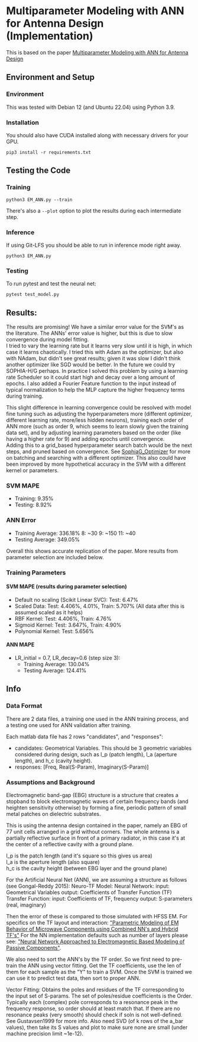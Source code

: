 # Multiparameter Modeling with ANN for Antenna Design (Implementation)

This is based on the paper [Multiparameter Modeling with ANN for Antenna Design](<./Multiparameter Modeling With ANN for Antenna Design.pdf>)  

## Environment and Setup
### Environment
This was tested with Debian 12 (and Ubuntu 22.04) using Python 3.9.

### Installation
You should also have CUDA installed along with necessary drivers for your GPU.
```
pip3 install -r requirements.txt
```

## Testing the Code
### Training
```
python3 EM_ANN.py --train
```
There's also a `--plot` option to plot the results during each intermediate step.

### Inference
If using Git-LFS you should be able to run in inference mode right away.
```
python3 EM_ANN.py
```

### Testing
To run pytest and test the neural net:
```
pytest test_model.py
```

## Results:
The results are promising! 
We have a similar error value for the SVM's as the literature.
The ANNs' error value is higher, but this is due to slow convergence during model fitting.  
I tried to vary the learning rate but it learns very slow until it is high, in which case it learns chaotically.
I tried this with Adam as the optimizer, but also with NAdam, but didn't see great results; given it was slow I didn't think another optimizer like SGD would be better.
In the future we could try SOPHIA-H/G perhaps.
In practice I solved this problem by using a learning rate Scheduler so it could start high and decay over a long amount of epochs.
I also added a Fourier Feature function to the input instead of typical normalization to help the MLP capture the higher frequency terms during training.

This slight difference in learning convergence could be resolved with model fine tuning such as adjusting the hyperparameters more (different optimizer, different learning rate, more/less hidden neurons), training each order of ANN more (such as order 9, which seems to learn slowly given the training data set), and by adjusting learning parameters based on the order (like having a higher rate for 9) and adding epochs until convergence.  
Adding this to a grid_based hyperparameter search batch would be the next steps, and pruned based on convergence. 
See [SophiaG_Optimizer](https://github.com/Liuhong99/Sophia) for more on batching and searching with a different optimizer.
This also could have been improved by more hypothetical accuracy in the SVM with a different kernel or parameters.

### SVM MAPE 
- Training: 9.35%
- Testing: 8.92%
### ANN Error
- Training Average: 336.18%
    8: ~30
    9: ~150
    11: ~40
- Testing Average: 349.05%

Overall this shows accurate replication of the paper.
More results from parameter selection are included below.

### Training Parameters
#### SVM MAPE (results during parameter selection)
- Default no scaling (Scikit Linear SVC): 
  Test: 6.47%
- Scaled Data: 
  Test: 4.406%, 4.01%, Train: 5.707%
  (All data after this is assumed scaled as it helps)
- RBF Kernel: 
  Test: 4.406%, Train: 4.76%
- Sigmoid Kernel: 
  Test: 3.647%, Train: 4.90%
- Polynomial Kernel: 
  Test: 5.656%

#### ANN MAPE
- LR_initial = 0.7, LR_decay=0.6 (step size 3):
    - Training Average: 130.04%
    - Testing Average: 124.41%

## Info
### Data Format
There are 2 data files, a training one used in the ANN training process, and a testing one used for ANN validation after training.  

Each matlab data file has 2 rows "candidates", and "responses":
- candidates: Geometrical Variables. 
  This should be 3 geometric variables considered during design, such as l_p (patch length), l_a (aperture length), and h_c (cavity height).
- responses: [Freq, Real(S-Param), Imaginary(S-Param)]

### Assumptions and Background
Electromagnetic band-gap (EBG) structure is a structure that creates a stopband to block electromagnetic waves of certain frequency bands (and heighten sensitivity otherwise) by forming a fine, periodic pattern of small metal patches on dielectric substrates.  

This is using the antenna design contained in the paper, namely an EBG of 77 unit cells arranged in a grid without corners.
The whole antenna is a partially reflective surface in front of a primary radiator, in this case it's at the center of a reflective cavity with a ground plane.  

l_p is the patch length (and it's square so this gives us area)  
l_a is the aperture length (also square)  
h_c is the cavity height (between EBG layer and the ground plane)  

For the Artificial Neural Net (ANN), we are assuming a structure as follows (see Gongal-Reddy 2015):
Neuro-TF Model:
    Neural Network:
        input: Geometrical Variables
        output: Coefficients of Transfer Function (TF)
    Transfer Function:
        input: Coefficients of TF, frequency
        output: S-parameters (real, imaginary)

Then the error of these is compared to those simulated with HFSS EM.
For specifics on the TF layout and interaction: ["Parametric Modeling of EM Behavior of Microwave Components using Combined NN's and Hybrid TF's"](https://www.researchgate.net/publication/340908715_Parametric_Modeling_of_EM_Behavior_of_Microwave_Components_Using_Combined_Neural_Networks_and_Hybrid-Based_Transfer_Functions/fulltext/5ea38b8392851c1a906d0b23/Parametric-Modeling-of-EM-Behavior-of-Microwave-Components-Using-Combined-Neural-Networks-and-Hybrid-Based-Transfer-Functions.pdf)
For the NN implementation defaults such as number of layers please see: ["Neural Network Approached to Electromagnetic Based Modeling of Passive Components"](https://www.researchgate.net/profile/Qi-Jun-Zhang/publication/3130423_Neural-Network_Approaches_to_Electromagnetic-Based_Modeling_of_Passive_Components_and_Their_Applications_to_High-Frequency_and_High-Speed_Nonlinear_Circuit_Optimization/links/02e7e5177b58871021000000/Neural-Network-Approaches-to-Electromagnetic-Based-Modeling-of-Passive-Components-and-Their-Applications-to-High-Frequency-and-High-Speed-Nonlinear-Circuit-Optimization.pdf?origin=publication_detail).

We also need to sort the ANN's by the TF order.
So we first need to pre-train the ANN using vector fitting.
Get the TF coefficients, use the len of them for each sample as the "Y" to train a SVM.
Once the SVM is trained we can use it to predict test data, then sort to proper ANN.

Vector Fitting: Obtains the poles and residues of the TF corresponding to the input set of S-params.
   The set of poles/residue coefficients is the Order.
   Typically each (complex) pole corresponds to a resonance peak in the frequency response, so order should at least match that.
   If there are no resonance peaks (very smooth) should check if soln is not well-defined.
   See Gustavsen1999 for more info.
   Also need SVD (of k rows of the a_bar values), then take its S values and plot to make sure none are small (under machine precision limit ~1e-12). 
